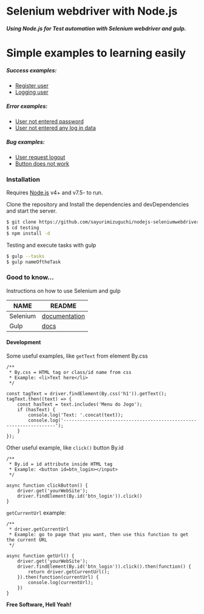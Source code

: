 # Selenium webdriver with Node.js
##### Using Node.js for Test automation with Selenium webdriver and gulp.

# Simple examples to learning easily
##### Success examples:
  - [Register user](https://github.com/sayurimizuguchi/nodejs-seleniumwebdriver/blob/master/testingSuccess/successCadastro.js)
  - [Logging user](https://github.com/sayurimizuguchi/nodejs-seleniumwebdriver/blob/master/testingSuccess/successLogin.js)
##### Error examples:
  - [User not entered password](https://github.com/sayurimizuguchi/nodejs-seleniumwebdriver/blob/master/testingError/errorNotPassword.js)
  - [User not entered any log in data](https://github.com/sayurimizuguchi/nodejs-seleniumwebdriver/blob/master/testingError/testErrorSignUp.js)
##### Bug examples:
  - [User request logout](https://github.com/sayurimizuguchi/nodejs-seleniumwebdriver/blob/master/testingBugs/bugLogout.js)
  - [Button does not work](https://github.com/sayurimizuguchi/nodejs-seleniumwebdriver/blob/master/testingBugs/bugGoBack.js)

### Installation

Requires [Node.js](https://nodejs.org/) v4+ and v7.5- to run.

Clone the repository and Install the dependencies and devDependencies and start the server.

```sh
$ git clone https://github.com/sayurimizuguchi/nodejs-seleniumwebdriver.git
$ cd testing
$ npm install -d
```

Testing and execute tasks with gulp

```sh
$ gulp --tasks
$ gulp nameOftheTask
```

### Good to know...

Instructions on how to use Selenium and gulp

| NAME | README |
| ------ | ------ |
| Selenium | [documentation](https://seleniumhq.github.io/selenium/docs/api/javascript/module/selenium-webdriver/) |
| Gulp | [docs](https://gulpjs.org/API.html) |



#### Development

Some useful examples, like ```getText``` from element By.css
```
/**
 * By.css = HTML tag or class/id name from css
 * Example: <li>Text here</li>
 */
 
const tagText = driver.findElement(By.css('h1')).getText();
tagText.then((text) => {
    const hasText = text.includes('Menu do Jogo');
    if (hasText) {
        console.log('Text: '.concat(text));
        console.log('-------------------------------------------------------------------');
    }
});
```
Other useful example, like ```click()``` button By.id

```
/**
 * By.id = id attribute inside HTML tag
 * Example: <button id=btn_login></input>
 */
 
async function clickButton() {
    driver.get('yourWebSite');
    driver.findElement(By.id('btn_login')).click()
}
```

```getCurrentUrl``` example: 
```
/**
 * driver.getCurrentUrl
 * Example: go to page that you want, then use this function to get the current URL
 */
 
async function getUrl() {
    driver.get('yourWebSite');
    driver.findElement(By.id('btn_login')).click().then(function() {
        return driver.getCurrentUrl();
    }).then(function(currentUrl) {
        console.log(currentUrl);
    })
}
```

**Free Software, Hell Yeah!**

